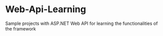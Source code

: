 # Web-Api-Learning
Sample projects with ASP.NET Web API for learning the functionalities of the framework
